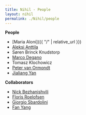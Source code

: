 ```yaml
---
title: Nihil - People
layout: nihil
permalink: ./Nihil/people
---
```


**People**

- [Maria Aloni]({{ "/" | relative_url }}) 
- [Aleksi Anttila](https://researchportal.helsinki.fi/en/persons/aleksi-ilari-anttila)
- Søren Brinck Knudstorp
- [Marco Degano](https://m-degano.github.io)
- Tomasz Klochowicz
- [Peter van Ormondt](https://www.vanormondt.net/~peter/)
- [Jialiang Yan](https://yanjialiang.com)

**Collaborators**

- [Nick Bezhanishvili](https://staff.fnwi.uva.nl/n.bezhanishvili/)
- [Floris Roelofsen](https://www.florisroelofsen.com)
- [Giorgio Sbardolini](https://sites.google.com/view/giorgiosbardolini/home)
- [Fan Yang](https://sites.google.com/site/fanyanghp/)


